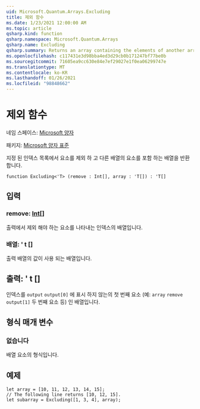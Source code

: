 ```yaml
---
uid: Microsoft.Quantum.Arrays.Excluding
title: 제외 함수
ms.date: 1/23/2021 12:00:00 AM
ms.topic: article
qsharp.kind: function
qsharp.namespace: Microsoft.Quantum.Arrays
qsharp.name: Excluding
qsharp.summary: Returns an array containing the elements of another array, excluding elements at a given list of indices.
ms.openlocfilehash: c117431e3d98bba4ed3d29cb0b171247bf77be0b
ms.sourcegitcommit: 71605ea9cc630e84e7ef29027e1f0ea06299747e
ms.translationtype: MT
ms.contentlocale: ko-KR
ms.lasthandoff: 01/26/2021
ms.locfileid: "98848662"
---
```

# <a name="excluding-function"></a>제외 함수

네임 스페이스: [Microsoft 양자](xref:Microsoft.Quantum.Arrays)

패키지: [Microsoft 양자 표준](https://nuget.org/packages/Microsoft.Quantum.Standard)


지정 된 인덱스 목록에서 요소를 제외 하 고 다른 배열의 요소를 포함 하는 배열을 반환 합니다.

```qsharp
function Excluding<'T> (remove : Int[], array : 'T[]) : 'T[]
```


## <a name="input"></a>입력

### <a name="remove--int"></a>remove: [Int](xref:microsoft.quantum.lang-ref.int)[]

출력에서 제외 해야 하는 요소를 나타내는 인덱스의 배열입니다.


### <a name="array--t"></a>배열: ' t []

출력 배열의 값이 사용 되는 배열입니다.



## <a name="output--t"></a>출력: ' t []

인덱스를 `output` `output[0]` 에 표시 하지 않는의 첫 번째 요소 (예: `array` `remove` `output[1]` 두 번째 요소 등) 인 배열입니다.

## <a name="type-parameters"></a>형식 매개 변수

### <a name="t"></a>없습니다

배열 요소의 형식입니다.

## <a name="example"></a>예제

```qsharp
let array = [10, 11, 12, 13, 14, 15];
// The following line returns [10, 12, 15].
let subarray = Excluding([1, 3, 4], array);
```